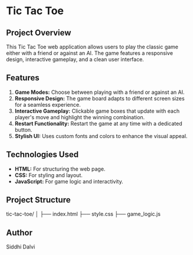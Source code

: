 # Tic Tac Toe

## Project Overview

This Tic Tac Toe web application allows users to play the classic game either with a friend or against an AI. The game features a responsive design, interactive gameplay, and a clean user interface.

## Features

1. **Game Modes:** Choose between playing with a friend or against an AI.
2. **Responsive Design:** The game board adapts to different screen sizes for a seamless experience.
3. **Interactive Gameplay:** Clickable game boxes that update with each player's move and highlight the winning combination.
4. **Restart Functionality:** Restart the game at any time with a dedicated button.
5. **Stylish UI:** Uses custom fonts and colors to enhance the visual appeal.

## Technologies Used

- **HTML:** For structuring the web page.
- **CSS:** For styling and layout.
- **JavaScript:** For game logic and interactivity.

## Project Structure

tic-tac-toe/
│
├── index.html
├── style.css
├── game_logic.js

## Author
Siddhi Dalvi
